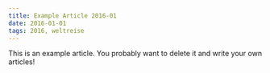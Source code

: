 ```yaml
---
title: Example Article 2016-01
date: 2016-01-01
tags: 2016, weltreise
---
```


This is an example article. You probably want to delete it and write your own articles!
